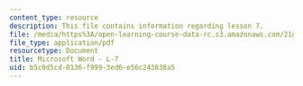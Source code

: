 ```yaml
---
content_type: resource
description: This file contains information regarding lesson 7.
file: /media/https%3A/open-learning-course-data-rc.s3.amazonaws.com/21g-110-chinese-iv-streamlined-spring-2004/b5c0d5cd0136f9993ed6e56c243838a5_MIT21G_110S04_Lesson_7.pdf
file_type: application/pdf
resourcetype: Document
title: Microsoft Word - L-7
uid: b5c0d5cd-0136-f999-3ed6-e56c243838a5
---
```

